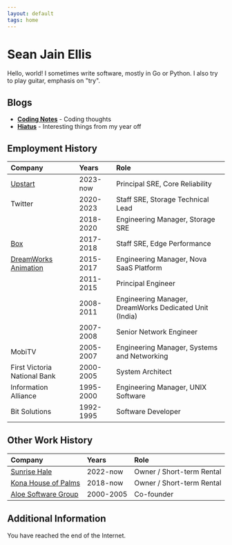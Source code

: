 ```yaml
---
layout: default
tags: home
---
```


# Sean Jain Ellis

Hello, world! I sometimes write software, mostly in Go or Python. I also
try to play guitar, emphasis on "try".

## Blogs

- **[Coding Notes](/coding/)** - Coding thoughts
- **[Hiatus](/hiatus/)** - Interesting things from my year off

## Employment History

| Company | Years | Role |
| :--- | :--- | :--- |
| [Upstart](https://upstart.com/) | 2023-now | Principal SRE, Core Reliability |
| Twitter | 2020-2023 | Staff SRE, Storage Technical Lead |
| | 2018-2020 | Engineering Manager, Storage SRE |
| [Box](https://box.com/) | 2017-2018 | Staff SRE, Edge Performance |
| [DreamWorks Animation](https://www.dreamworks.com/) | 2015-2017 | Engineering Manager, Nova SaaS Platform |
| | 2011-2015 | Principal Engineer |
| | 2008-2011 | Engineering Manager, DreamWorks Dedicated Unit (India) |
| | 2007-2008 | Senior Network Engineer |
| MobiTV | 2005-2007 | Engineering Manager, Systems and Networking |
| First Victoria National Bank | 2000-2005 | System Architect |
| Information Alliance | 1995-2000 | Engineering Manager, UNIX Software |
| Bit Solutions | 1992-1995 | Software Developer |

## Other Work History

| Company | Years | Role |
| :--- | :--- | :--- |
| [Sunrise Hale](https://sunrisehale.com/) | 2022-now | Owner / Short-term Rental |
| [Kona House of Palms](https://konahop.com/) | 2018-now | Owner / Short-term Rental |
| [Aloe Software Group](https://ondatasuite.com/) | 2000-2005 | Co-founder |

## Additional Information

You have reached the end of the Internet.

